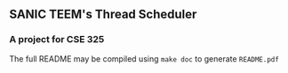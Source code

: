 ## SANIC TEEM's Thread Scheduler
### A project for CSE 325

The full README may be compiled using `make doc` to generate `README.pdf`